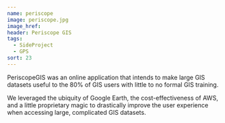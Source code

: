 ```yaml
---
name: periscope
image: periscope.jpg
image_href: 
header: Periscope GIS
tags:
  - SideProject
  - GPS
sort: 23
---
```

PeriscopeGIS was an online application that intends to make large GIS datasets useful to the 80% of GIS users with little to no formal GIS training.

We leveraged the ubiquity of Google Earth, the cost-effectiveness of AWS, and a little proprietary magic to drastically improve the user experience when accessing large, complicated GIS datasets.
